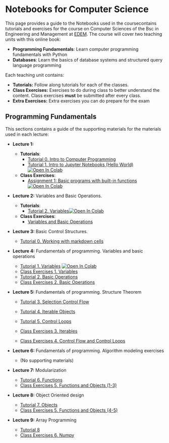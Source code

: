 # Notebooks for Computer Science
This page provides a guide to the Notebooks used in the coursecontains tutorials and exercises for the course on Computer Sciences of the Bsc in Engineering and Management at [EDEM](https://edem.es/). 
The course will cover two teaching units with this online book:
- **Programming Fundamentals**: Learn computer programming fundamentals with Python
- **Databases**: Learn the basics of database systems and structured query language programming

Each teaching unit contains:
- **Tutorials:** Follow along tutorials for each of the classes. 
- **Class Exercises:** Exercises to do during class to better understand the content. Class exercises **must** be submitted after every class.
- **Extra Exercises:** Extra exercises you can do prepare for the exam

## Programming Fundamentals

This sections contains a guide of the supporting materials for the materials used in each lecture: 

- **Lecture 1:** 
  - **Tutorials**:
    - [Tutorial 0. Intro to Computer Programming](https://computer-science-tutorials.readthedocs.io/en/latest/Introduction/tutorials/Introduction%20to%20Computer%20Programming.html)
    - [Tutorial 1. Intro to Jupyter Notebooks (Hello World)](https://computer-science-tutorials.readthedocs.io/en/latest/Introduction/tutorials/Hello%20World.html)[![Open In Colab](https://colab.research.google.com/assets/colab-badge.svg)](https://colab.research.google.com/github/ffraile/computer_science_tutorials/blob/main/source/Introduction/tutorials/Hello%20World.ipynb)
  - **Class Exercises**:
    - [Assignment 1: Basic programs with built-in functions](https://computer-science-tutorials.readthedocs.io/en/latest/Introduction/exercises/0.%20Hello%20world.html)[![Open In Colab](https://colab.research.google.com/assets/colab-badge.svg)](https://colab.research.google.com/github/ffraile/computer_science_tutorials/blob/main/source/Introduction/exercises/0.%20Hello%20world.ipynb)
    
- **Lecture 2:** Variables and Basic Operations.
    - **Tutorials**:
      - [Tutorial 2. Variables](https://computer-science-tutorials.readthedocs.io/en/latest/Introduction/tutorials/Variables.html)[![Open In Colab](https://colab.research.google.com/assets/colab-badge.svg)](https://colab.research.google.com/github/ffraile/computer_science_tutorials/blob/main/source/Introduction/tutorials/Variables.ipynb)
    - **Class Exercises**:
      - [Variables and Basic Operations](https://computer-science-tutorials.readthedocs.io/en/latest/Introduction/exercises/0.%20Hello%20world.html)

- **Lecture 3:** Basic Control Structures.
    - [Tutorial 0. Working with markdown cells](https://github.com/ffraile/computer_science_tutorials/blob/main/Programming/Tutorials/0.%20Working%20with%20Markdown%20cells.ipynb)

- **Lecture 4:** Fundamentals of programming. Variables and basic operations
    - [Tutorial 1. Variables](https://github.com/ffraile/computer_science_tutorials/blob/main/Programming/Tutorials/1.%20Variables.ipynb) [![Open In Colab](https://colab.research.google.com/assets/colab-badge.svg)](https://colab.research.google.com/github/ffraile/computer_science_tutorials/blob/main/Programming/Tutorials/1.%20Variables.ipynb)
    - [Class Exercises 1. Variables](https://github.com/ffraile/computer_science_tutorials/blob/main/Programming/Class%20Exercises/1.%20Variables.ipynb)
    - [Tutorial 2. Basic Operations](https://github.com/ffraile/computer_science_tutorials/blob/main/Programming/Tutorials/2.%20Basic%20Operators.ipynb)
    - [Class Exercises 2. Basic Operations](https://github.com/ffraile/computer_science_tutorials/blob/main/Programming/Class%20Exercises/2.%20Basic%20Operators.ipynb)

- **Lecture 5:** Fundamentals of programming. Structure Theorem
    - [Tutorial 3. Selection Control Flow](https://github.com/ffraile/computer_science_tutorials/blob/main/Programming/Tutorials/3.%20Selection%20Control%20Flow.ipynb)
    - [Tutorial 4. Iterable Objects](https://github.com/ffraile/computer_science_tutorials/blob/main/Programming/Class%20Exercises/3.%20Iterables.ipynb)
    - [Tutorial 5. Control Loops](https://github.com/ffraile/computer_science_tutorials/blob/main/Programming/Tutorials/5.%20Control%20Loops.ipynb)
 
    - [Class Exercises 3. Iterables](https://github.com/ffraile/computer_science_tutorials/blob/main/Programming/Class%20Exercises/3.%20Iterables.ipynb)
    
    - [Class Exercises 4. Control Flow and Control Loops](https://github.com/ffraile/computer_science_tutorials/blob/main/Programming/Class%20Exercises/4.%20Control%20Flow%20and%20Control%20Loops.ipynb)

- **Lecture 6:** Fundamentals of programming. Algorithm modeling exercises
    - (No supporting materials)

- **Lecture 7:** Modularization
    - [Tutorial 6. Functions](https://github.com/ffraile/computer_science_tutorials/blob/main/Programming/Tutorials/6.%20Functions.ipynb)
    - [Class Exercises 5. Functions and Objects (1-3)](https://github.com/ffraile/computer_science_tutorials/blob/main/Programming/Class%20Exercises/5.%20Functions%20and%20Objects.ipynb)

- **Lecture 8:** Object Oriented design
    - [Tutorial 7. Objects](https://github.com/ffraile/computer_science_tutorials/blob/main/Programming/Tutorials/7.%20Objects.ipynb)
    - [Class Exercises 5. Functions and Objects (4-5)](https://github.com/ffraile/computer_science_tutorials/blob/main/Programming/Class%20Exercises/5.%20Functions%20and%20Objects.ipynb)

- **Lecture 9:** Array Programming
    - [Tutorial 8](https://github.com/ffraile/computer_science_tutorials/blob/main/Programming/Tutorials/8.%20Numpy%20tutorial.ipynb)
    - [Class Exercises 6. Numpy](https://github.com/ffraile/computer_science_tutorials/blob/main/Programming/Class%20Exercises/6.%20Numpy.ipynb)


